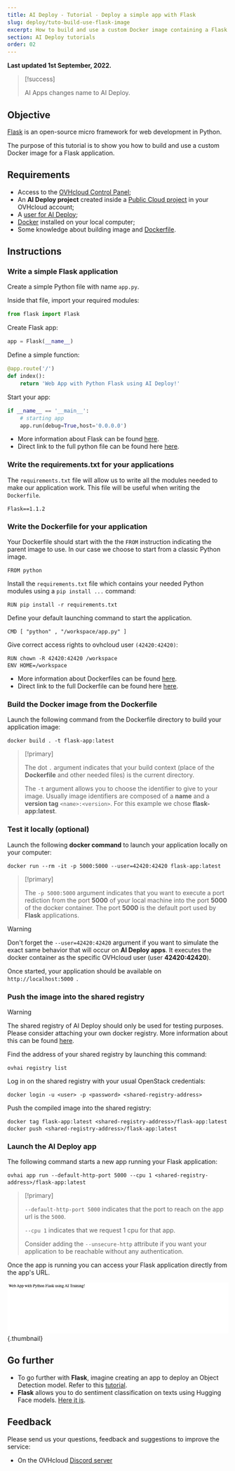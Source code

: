 ```yaml
---
title: AI Deploy - Tutorial - Deploy a simple app with Flask
slug: deploy/tuto-build-use-flask-image
excerpt: How to build and use a custom Docker image containing a Flask application
section: AI Deploy tutorials
order: 02
---
```


**Last updated 1st September, 2022.**

> [!success]
>
> AI Apps changes name to AI Deploy.
>

## Objective

[Flask](https://flask.palletsprojects.com/en/2.0.x/) is an open-source micro framework for web development in Python.

The purpose of this tutorial is to show you how to build and use a custom Docker image for a Flask application.

## Requirements

- Access to the [OVHcloud Control Panel](https://ca.ovh.com/auth/?action=gotomanager&from=https://www.ovh.com/sg/&ovhSubsidiary=sg);
- An **AI Deploy project** created inside a [Public Cloud project](https://www.ovhcloud.com/en-sg/public-cloud/) in your OVHcloud account;
- A [user for AI Deploy](https://docs.ovh.com/sg/en/publiccloud/ai/users/);
- [Docker](https://www.docker.com/get-started) installed on your local computer;
- Some knowledge about building image and [Dockerfile](https://docs.docker.com/engine/reference/builder/).

## Instructions

### Write a simple Flask application

Create a simple Python file with name `app.py`.

Inside that file, import your required modules:

```python
from flask import Flask
```

Create Flask app:

```python
app = Flask(__name__)
```

Define a simple function:

```python
@app.route('/')
def index():
    return 'Web App with Python Flask using AI Deploy!'
```

Start your app:

```python
if __name__ == '__main__':
    # starting app
    app.run(debug=True,host='0.0.0.0')
```

- More information about Flask can be found [here](https://flask.palletsprojects.com/en/2.0.x/).
- Direct link to the full python file can be found here [here](https://github.com/ovh/ai-training-examples/tree/main/apps/flask/hello-world).

### Write the requirements.txt for your applications

The `requirements.txt` file will allow us to write all the modules needed to make our application work. This file will be useful when writing the `Dockerfile`.

```console
Flask==1.1.2
```

### Write the Dockerfile for your application

Your Dockerfile should start with the the `FROM` instruction indicating the parent image to use. In our case we choose to start from a classic Python image.

```console
FROM python
```

Install the `requirements.txt` file which contains your needed Python modules using a `pip install ...` command:

```console
RUN pip install -r requirements.txt
```

Define your default launching command to start the application.

```console
CMD [ "python" , "/workspace/app.py" ]
```

Give correct access rights to ovhcloud user `(42420:42420)`:

```console
RUN chown -R 42420:42420 /workspace
ENV HOME=/workspace
```

- More information about Dockerfiles can be found [here](https://docs.docker.com/engine/reference/builder/).
- Direct link to the full Dockerfile can be found here [here](https://github.com/ovh/ai-training-examples/blob/main/apps/flask/hello-world/Dockerfile).

### Build the Docker image from the Dockerfile

Launch the following command from the Dockerfile directory to build your application image:

```console
docker build . -t flask-app:latest
```

> [!primary]
>
> The dot `.` argument indicates that your build context (place of the **Dockerfile** and other needed files) is the current directory.
>
> The `-t` argument allows you to choose the identifier to give to your image. Usually image identifiers are composed of a **name** and a **version tag** `<name>:<version>`. For this example we chose **flask-app:latest**.
>

### Test it locally (optional)

Launch the following **docker command** to launch your application locally on your computer:

```console
docker run --rm -it -p 5000:5000 --user=42420:42420 flask-app:latest
```

> [!primary]
>
> The `-p 5000:5000` argument indicates that you want to execute a port rediction from the port **5000** of your local machine into the port **5000** of the docker container. The port **5000** is the default port used by **Flask** applications.
>


> [!warning]
>
> Don't forget the `--user=42420:42420` argument if you want to simulate the exact same behavior that will occur on **AI Deploy apps**. It executes the docker container as the specific OVHcloud user (user **42420:42420**).
>

Once started, your application should be available on `http://localhost:5000 `.

### Push the image into the shared registry

> [!warning]
>
> The shared registry of AI Deploy should only be used for testing purposes. Please consider attaching your own docker registry. More information about this can be found [here](https://docs.ovh.com/sg/en/publiccloud/ai/training/add-private-registry/).
>

Find the address of your shared registry by launching this command:

```console
ovhai registry list
```

Log in on the shared registry with your usual OpenStack credentials:

```console
docker login -u <user> -p <password> <shared-registry-address>
```

Push the compiled image into the shared registry:

```console
docker tag flask-app:latest <shared-registry-address>/flask-app:latest
docker push <shared-registry-address>/flask-app:latest
```

### Launch the AI Deploy app

The following command starts a new app running your Flask application:

```console
ovhai app run --default-http-port 5000 --cpu 1 <shared-registry-address>/flask-app:latest
```

> [!primary]
>
> `--default-http-port 5000` indicates that the port to reach on the app url is the `5000`.
>
> `--cpu 1` indicates that we request 1 cpu for that app.
>
> Consider adding the `--unsecure-http` attribute if you want your application to be reachable without any authentication.
>

Once the app is running you can access your Flask application directly from the app's URL.

![image](images/flask-app.png){.thumbnail}

## Go further

- To go further with **Flask**, imagine creating an app to deploy an Object Detection model. Refer to this [tutorial](https://docs.ovh.com/sg/en/publiccloud/ai/deploy/web-service-yolov5/).
- **Flask** allows you to do sentiment classification on texts using Hugging Face models. [Here it is](https://docs.ovh.com/sg/en/publiccloud/ai/deploy/tuto-flask-hugging-face-sentiment-analysis/).

## Feedback 

Please send us your questions, feedback and suggestions to improve the service:

- On the OVHcloud [Discord server](https://discord.com/invite/vXVurFfwe9)
